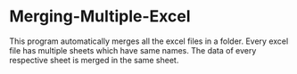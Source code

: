 # Merging-Multiple-Excel
This program automatically merges all the excel files in a folder. Every excel file has multiple sheets which have same names. The data of every respective sheet is merged in the same sheet.
